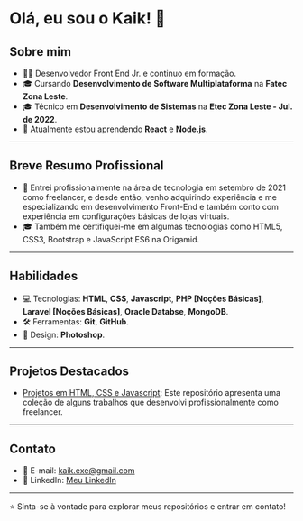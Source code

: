 # Olá, eu sou o Kaik! 👋

## Sobre mim
- 👨‍💻 Desenvolvedor Front End Jr. e continuo em formação.
- 🎓 Cursando **Desenvolvimento de Software Multiplataforma** na **Fatec Zona Leste**.
- 🎓 Técnico em **Desenvolvimento de Sistemas** na **Etec Zona Leste - Jul. de 2022**.
- 🌱 Atualmente estou aprendendo **React** e **Node.js**.

---

## Breve Resumo Profissional
- 💼 Entrei profissionalmente na área de tecnologia em setembro de 2021 como freelancer, e desde então, venho adquirindo experiência e me especializando em desenvolvimento Front-End e também conto com experiência em configurações básicas de lojas virtuais.
- 🎓 Também me certifiquei-me em algumas tecnologias como HTML5, CSS3, Bootstrap e JavaScript ES6 na Origamid. 

---

## Habilidades
- 💻 Tecnologias: **HTML**, **CSS**, **Javascript**, **PHP [Noções Básicas]**, **Laravel [Noções Básicas]**, **Oracle Databse**, **MongoDB**.
- 🛠️ Ferramentas: **Git**, **GitHub**.
- 🎨 Design: **Photoshop**.

---

## Projetos Destacados
- [Projetos em HTML, CSS e Javascript](https://github.com/kaikdev/projetos-html-css-js): Este repositório apresenta uma coleção de alguns trabalhos que desenvolvi profissionalmente como freelancer.

---

## Contato
- 📧 E-mail: [kaik.exe@gmail.com](mailto:kaik.exe@gmail.com)
- 💼 LinkedIn: [Meu LinkedIn](https://www.linkedin.com/in/kaiksilvasousa/)

---

⭐️ Sinta-se à vontade para explorar meus repositórios e entrar em contato!
